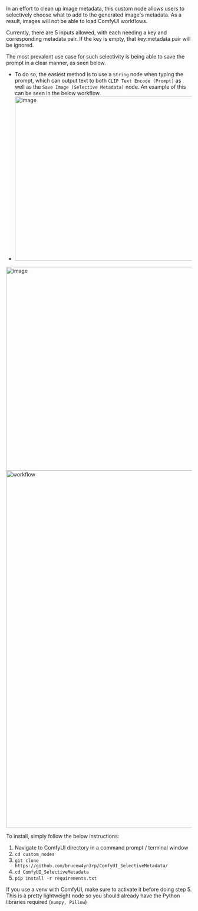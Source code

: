 In an effort to clean up image metadata, this custom node allows users to selectively choose what to add to the generated image's metadata. As a result, images will not be able to load ComfyUI workflows.

Currently, there are 5 inputs allowed, with each needing a key and corresponding metadata pair. If the key is empty, that key:metadata pair will be ignored.

The most prevalent use case for such selectivity is being able to save the prompt in a clear manner, as seen below. 
- To do so, the easiest method is to use a `String` node when typing the prompt, which can output text to both `CLIP Text Encode (Prompt)` as well as the `Save Image (Selective Metadata)` node. An example of this can be seen in the below workflow.
- <img width="772" height="445" alt="image" src="https://github.com/user-attachments/assets/45696b16-3919-4056-bbf9-53a1cba6faaf" />


<img width="970" height="551" alt="image" src="https://github.com/user-attachments/assets/140c99cc-9f3f-406c-b1c7-daa69686ae19" />

<img width="2088" height="967" alt="workflow" src="https://github.com/user-attachments/assets/1ec4774f-5616-44aa-855b-7f39157dddf7" />

To install, simply follow the below instructions:
1. Navigate to ComfyUI directory in a command prompt / terminal window
2. `cd custom_nodes`
3. `git clone https://github.com/brucew4yn3rp/ComfyUI_SelectiveMetadata/`
4. `cd ComfyUI_SelectiveMetadata`
5. `pip install -r requirements.txt`

If you use a venv with ComfyUI, make sure to activate it before doing step 5. This is a pretty lightweight node so you should already have the Python libraries required (`numpy, Pillow`)
